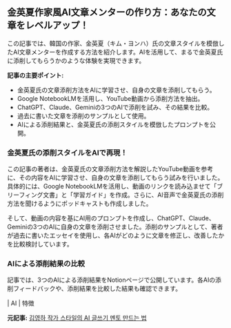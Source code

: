 ## 金英夏作家風AI文章メンターの作り方：あなたの文章をレベルアップ！

この記事では、韓国の作家、金英夏（キム・ヨンハ）氏の文章スタイルを模倣したAI文章メンターを作成する方法を紹介します。AIを活用して、まるで金英夏氏に添削してもらうかのような体験を実現できます。

**記事の主要ポイント:**

* 金英夏氏の文章添削方法をAIに学習させ、自身の文章を添削してもらう。
* Google NotebookLMを活用し、YouTube動画から添削方法を抽出。
* ChatGPT、Claude、Geminiの3つのAIで添削を試み、その結果を比較。
* 過去に書いた文章を添削のサンプルとして使用。
* AIによる添削結果と、金英夏氏の添削スタイルを模倣したプロンプトを公開。

### 金英夏氏の添削スタイルをAIで再現！

この記事の著者は、金英夏氏の文章添削方法を解説したYouTube動画を参考に、その内容をAIに学習させ、自身の文章を添削してもらう試みを行いました。具体的には、Google NotebookLMを活用し、動画のリンクを読み込ませて「ブリーフィング文書」と「学習ガイド」を作成。さらに、AI音声で金英夏氏の添削方法を聞けるようにポッドキャストも作成しました。

そして、動画の内容を基にAI用のプロンプトを作成し、ChatGPT、Claude、Geminiの3つのAIに自身の文章を添削させました。添削のサンプルとして、著者が過去に書いたエッセイを使用し、各AIがどのように文章を修正し、改善したかを比較検討しています。

### AIによる添削結果の比較

記事では、3つのAIによる添削結果をNotionページで公開しています。各AIの添削フィードバックや、添削結果を比較した結果も確認できます。

| AI | 特徴 

**元記事:** [김영하 작가 스타일의 AI 글쓰기 멘토 만드는 법](https://brunch.co.kr/@@14Rb/1684)